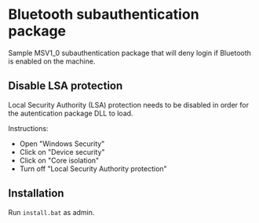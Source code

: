 # Bluetooth subauthentication package
Sample MSV1_0 subauthentication package that will deny login if Bluetooth is enabled on the machine.


## Disable LSA protection
Local Security Authority (LSA) protection needs to be disabled in order for the autentication package DLL to load.

Instructions:
* Open "Windows Security"
* Click on "Device security"
* Click on "Core isolation"
* Turn off "Local Security Authority protection"

## Installation
Run `install.bat` as admin.
